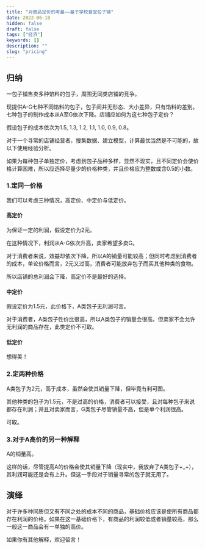 ```yaml
---
title: "对商品定价的考量——基于学校食堂包子铺"
date: 2022-06-18
hidden: false
draft: false
tags: ["经济"]
keywords: []
description: ""
slug: "pricing"
---
```


## 归纳

一包子铺售卖多种馅料的包子，周围无同类店铺的竞争。

现提供A-G七种不同馅料的包子，包子间并无形态、大小差异，只有馅料的差别。七种包子的制作成本从A至G依次下降。店铺应如何为这七种包子定价？

假设包子的成本依次为1.5, 1.3, 1.2, 1.1, 1.0, 0.9, 0.8。

对于一个寻常的店铺经营者，搜集数据、建立模型，计算最优当然是不可能的，故以下使用经验分析。

如果为每种包子单独定价，考虑到包子品种多样，显然不现实，且不同定价会使价格计算困难，所以应选择尽量少的价格种类，并且价格应为整数或含0.5的小数。

### 1.定同一价格

我们可以考虑三种情况，高定价、中定价与低定价。

#### 高定价

为保证一定的利润，假设定价为2元。

在这种情况下，利润从A-G依次升高，卖家希望多卖G。

对于消费者来说，效益却依次下降，所以A的销量可能较高；但同时考虑到消费者的成本，单论价格而言，2元又过高，消费者可能放弃包子而买其他种类的食物。

所以店铺的总利润会下降，高定价不是最好的选择。

#### 中定价

假设定价为1.5元，此价格下，A类包子无利润可言。

对于消费者，A类包子性价比很高，所以A类包子的销量会很高。但卖家不会允许无利润的商品存在，此类定价不可取。

#### 低定价

想得美！

### 2.定两种价格

A类包子为2元，高于成本，虽然会使其销量下降，但毕竟有利可图。

其他种类的包子为1.5元，不是过高的价格，消费者可以接受，且对每种包子来说都存在利润；并且对卖家而言，G类包子尽管销量不高，但是单个利润很高。

可取。

### 3.对于A高价的另一种解释

A的销量高。

这样的话，尽管提高A的价格会使其销量下降（现实中，我放弃了A类包子+_+），其利润可能还是会有上升。但这一手段对于销量寻常的包子就无用了。

## 演绎

对于许多种同质但又有不同之处的成本不同的商品，基础价格应该是使所有商品都存在利润的价格。如果在这一基础价格下，有商品的利润较低或者销量较高，那么一般这一商品会有一单独的高价。

如果你有其他解释，欢迎留言！
